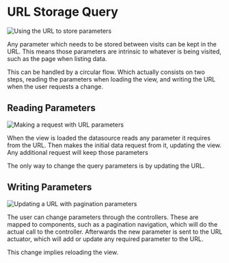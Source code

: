 # URL Storage Query

![Using the URL to store parameters](../.gitbook/assets/datasource\_url\_flow.drawio.png)

Any parameter which needs to be stored between visits can be kept in the URL. This means those parameters are intrinsic to whatever is being visited, such as the page when listing data.

This can be handled by a circular flow. Which actually consists on two steps, reading the parameters when loading the view, and writing the URL when the user requests a change.

## Reading Parameters

![Making a request with URL parameters](../.gitbook/assets/datasource\_endpoint\_flow.drawio.png)

When the view is loaded the datasource reads any parameter it requires from the URL. Then makes the initial data request from it, updating the view. Any additional request will keep those parameters

The only way to change the query parameters is by updating the URL.

## Writing Parameters

![Updating a URL with pagination parameters](../.gitbook/assets/actuator\_url\_flow.drawio.png)

The user can change parameters through the controllers. These are mapped to components, such as a pagination navigation, which will do the actual call to the controller. Afterwards the new parameter is sent to the URL actuator, which will add or update any required parameter to the URL.

This change implies reloading the view.
